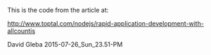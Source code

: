 
This is the code from the article at:

http://www.toptal.com/nodejs/rapid-application-development-with-allcountjs

David Gleba
2015-07-26_Sun_23.51-PM
